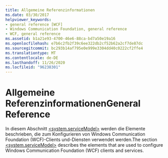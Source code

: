 ```yaml
---
title: Allgemeine Referenzinformationen
ms.date: 03/30/2017
helpviewer_keywords:
- general reference [WCF]
- Windows Communication Foundation, general reference
- WCF, general reference
ms.assetid: b1a21e93-4700-46e6-88ca-bd7a50e19a16
ms.openlocfilehash: e7b6c2fb2f39c6ee322db2cf52b62a2cf7de87dc
ms.sourcegitcommit: bc293b14af795e0e999e3304dd40c0222cf2ffe4
ms.translationtype: MT
ms.contentlocale: de-DE
ms.lasthandoff: 11/26/2020
ms.locfileid: "96238301"
---
```

# <a name="general-reference"></a><span data-ttu-id="bfa9a-102">Allgemeine Referenzinformationen</span><span class="sxs-lookup"><span data-stu-id="bfa9a-102">General Reference</span></span>

<span data-ttu-id="bfa9a-103">In diesem Abschnitt [\<system.serviceModel>](../configure-apps/file-schema/wcf/system-servicemodel.md) werden die Elemente beschrieben, die zum Konfigurieren von Windows Communication Foundation (WCF)-Clients und-Diensten verwendet werden.</span><span class="sxs-lookup"><span data-stu-id="bfa9a-103">The section [\<system.serviceModel>](../configure-apps/file-schema/wcf/system-servicemodel.md) describes the elements that are used to configure Windows Communication Foundation (WCF) clients and services.</span></span>
